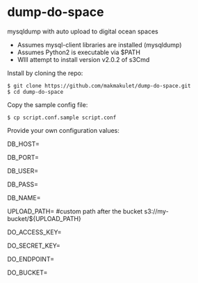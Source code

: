 # dump-do-space
mysqldump with auto upload to digital ocean spaces
- Assumes mysql-client libraries are installed (mysqldump)
- Assumes Python2 is executable via $PATH
- WIll attempt to install version v2.0.2 of s3Cmd

Install by cloning the repo:

    $ git clone https://github.com/makmakulet/dump-do-space.git
    $ cd dump-do-space

Copy the sample config file:

    $ cp script.conf.sample script.conf

Provide your own configuration values:

DB_HOST=

DB_PORT=

DB_USER=

DB_PASS=

DB_NAME=

UPLOAD_PATH= #custom path after the bucket s3://my-bucket/${UPLOAD_PATH}

DO_ACCESS_KEY=

DO_SECRET_KEY=

DO_ENDPOINT=

DO_BUCKET=




